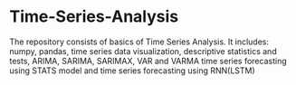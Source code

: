 # Time-Series-Analysis
The repository consists of basics of Time Series Analysis.  It includes: numpy,  pandas,  time series data visualization,  descriptive statistics and tests,   ARIMA, SARIMA, SARIMAX, VAR and VARMA time series forecasting using STATS model and time series forecasting using RNN(LSTM)

